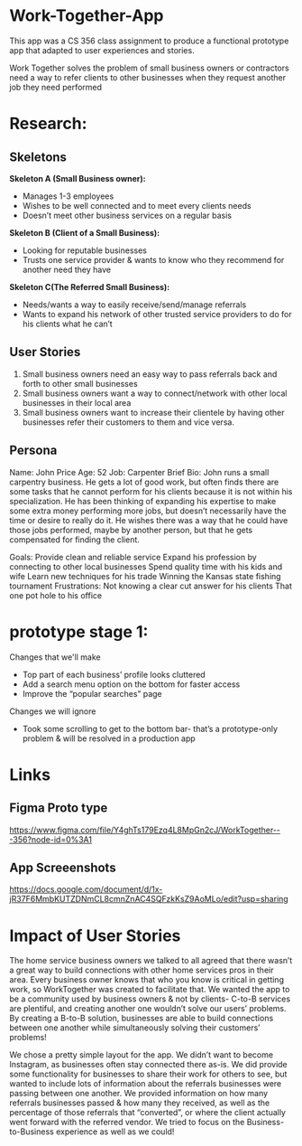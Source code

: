 # Work-Together-App
This app was a CS 356 class assignment to produce a functional prototype app that adapted to user experiences and stories. 

Work Together solves the problem of small business owners or contractors need a way to refer clients to other businesses when they request another job they need performed


# Research:

## Skeletons
**Skeleton A (Small Business owner):**
- Manages 1-3 employees
- Wishes to be well connected and to meet every clients needs
- Doesn’t meet other business services on a regular basis

**Skeleton B (Client of a Small Business):**
- Looking for reputable businesses 
- Trusts one service provider & wants to know who they recommend for another need they have

**Skeleton C(The Referred Small Business):**
- Needs/wants a way to easily receive/send/manage referrals
- Wants to expand his network of other trusted service providers to do for his clients what he can’t

## User Stories
1. Small business owners need an easy way to pass referrals back and forth to other small businesses
2. Small business owners want a way to connect/network with other local businesses in their local area
3. Small business owners want to increase their clientele by having other businesses refer their customers to them and vice versa.

## Persona
Name: John Price
Age: 52
Job: Carpenter
Brief Bio:  John runs a small carpentry business. He gets a lot of good work, but often finds there are some tasks that he cannot perform for his clients because it is not within his specialization. He has been thinking of expanding his expertise to make some extra money performing more jobs, but doesn’t necessarily have the time or desire to really do it. He wishes there was a way that he could have those jobs performed, maybe by another person, but that he gets compensated for finding the client.

Goals: 
Provide clean and reliable service
Expand his profession by connecting to other local businesses
Spend quality time with his kids and wife
Learn new techniques for his trade 
Winning the Kansas state fishing tournament
Frustrations:
Not knowing a clear cut answer for his clients
That one pot hole to his office


# prototype stage 1: 

Changes that we'll make
- Top part of each business’ profile looks cluttered
- Add a search menu option on the bottom for faster access
- Improve the “popular searches” page

Changes we will ignore
- Took some scrolling to get to the bottom bar- that’s a prototype-only problem & will be resolved in a production app


# Links 
## Figma Proto type 
https://www.figma.com/file/Y4ghTs179Ezq4L8MpGn2cJ/WorkTogether---356?node-id=0%3A1
## App Screeenshots
https://docs.google.com/document/d/1x-jR37F6MmbKUTZDNmCL8cmnZnAC4SQFzkKsZ9AoMLo/edit?usp=sharing



# Impact of User Stories
	
The home service business owners we talked to all agreed that there wasn’t a great way to build connections with other home services pros in their area. Every business owner knows that who you know is critical in getting work, so WorkTogether was created to facilitate that. We wanted the app to be a community used by business owners & not by clients- C-to-B services are plentiful, and creating another one wouldn’t solve our users’ problems. By creating a B-to-B solution, businesses are able to build connections between one another while simultaneously solving their customers’ problems!
	
We chose a pretty simple layout for the app. We didn’t want to become Instagram, as businesses often stay connected there as-is. We did provide some functionality for businesses to share their work for others to see, but wanted to include lots of information about the referrals businesses were passing between one another. We provided information on how many referrals businesses passed & how many they received, as well as the percentage of those referrals that “converted”, or where the client actually went forward with the referred vendor. We tried to focus on the Business-to-Business experience as well as we could!


